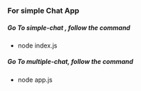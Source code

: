 ### For simple Chat App 

#####   Go To simple-chat , follow the command

-   node index.js


#####   Go To multiple-chat, follow the command

-   node app.js